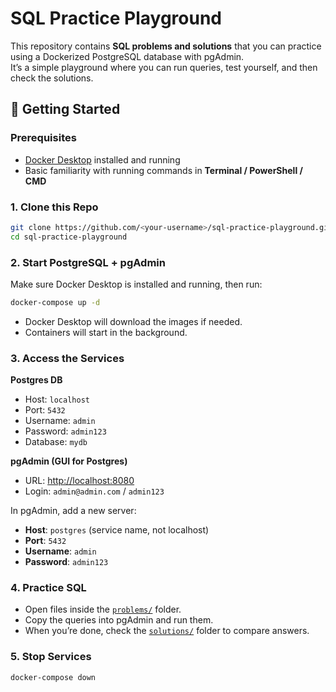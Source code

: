 # SQL Practice Playground

This repository contains **SQL problems and solutions** that you can practice using a Dockerized PostgreSQL database with pgAdmin.  
It’s a simple playground where you can run queries, test yourself, and then check the solutions.

## 🚀 Getting Started

### Prerequisites
- [Docker Desktop](https://www.docker.com/products/docker-desktop) installed and running  
- Basic familiarity with running commands in **Terminal / PowerShell / CMD**

### 1. Clone this Repo
```bash
git clone https://github.com/<your-username>/sql-practice-playground.git
cd sql-practice-playground
```

### 2. Start PostgreSQL + pgAdmin

Make sure Docker Desktop  is installed and running, then run:
```bash
docker-compose up -d
```
- Docker Desktop will download the images if needed.
- Containers will start in the background.

### 3. Access the Services

**Postgres DB**  
- Host: `localhost`  
- Port: `5432`  
- Username: `admin`  
- Password: `admin123`  
- Database: `mydb`  

**pgAdmin (GUI for Postgres)**  
- URL: [http://localhost:8080](http://localhost:8080)  
- Login: `admin@admin.com` / `admin123`  

In pgAdmin, add a new server:  
- **Host**: `postgres` (service name, not localhost)  
- **Port**: `5432`  
- **Username**: `admin`  
- **Password**: `admin123`

### 4. Practice SQL

- Open files inside the [`problems/`](./problems) folder.  
- Copy the queries into pgAdmin and run them.  
- When you’re done, check the [`solutions/`](./solutions) folder to compare answers.

### 5. Stop Services

```bash
docker-compose down
```

